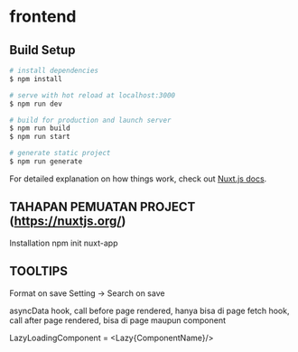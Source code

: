 # frontend

## Build Setup

```bash
# install dependencies
$ npm install

# serve with hot reload at localhost:3000
$ npm run dev

# build for production and launch server
$ npm run build
$ npm run start

# generate static project
$ npm run generate
```

For detailed explanation on how things work, check out [Nuxt.js docs](https://nuxtjs.org).

## TAHAPAN PEMUATAN PROJECT (https://nuxtjs.org/)

Installation
npm init nuxt-app <project-name>

## TOOLTIPS

Format on save Setting -> Search on save

asyncData hook, call before page rendered, hanya bisa di page
fetch hook, call after page rendered, bisa di page maupun component

LazyLoadingComponent = <Lazy{ComponentName}/>
